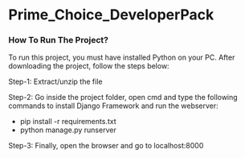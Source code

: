 # Prime_Choice_DeveloperPack

### How To Run The Project?

To run this project, you must have installed Python on your PC. After downloading the project, follow the steps below:

Step-1: Extract/unzip the file

Step-2: Go inside the project folder, open cmd and type the following commands to install Django Framework and run the webserver:

- pip install -r requirements.txt
- python manage.py runserver

Step-3: Finally, open the browser and go to localhost:8000
